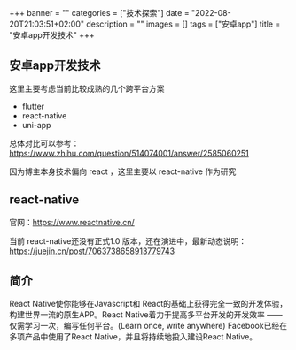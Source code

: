 +++
banner = ""
categories = ["技术探索"]
date = "2022-08-20T21:03:51+02:00"
description = ""
images = []
tags = ["安卓app"]
title = "安卓app开发技术"
+++
## 安卓app开发技术 
这里主要考虑当前比较成熟的几个跨平台方案

* flutter 
* react-native
* uni-app

总体对比可以参考：https://www.zhihu.com/question/514074001/answer/2585060251

因为博主本身技术偏向 react ，这里主要以 react-native 作为研究

## react-native

官网：https://www.reactnative.cn/

当前 react-native还没有正式1.0 版本，还在演进中，最新动态说明：https://juejin.cn/post/7063738658913779743

## 简介

React Native使你能够在Javascript和 React的基础上获得完全一致的开发体验，构建世界一流的原生APP。React Native着力于提高多平台开发的开发效率 —— 仅需学习一次，编写任何平台。(Learn once, write anywhere) Facebook已经在多项产品中使用了React Native，并且将持续地投入建设React Native。

